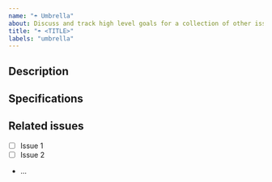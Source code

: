 ```yaml
---
name: "☂️ Umbrella"
about: Discuss and track high level goals for a collection of other issues. Only create an umbrella if you are an Orbit maintainer.
title: "☂️ <TITLE>"
labels: "umbrella"
---
```


## Description

<!-- fill this out -->

## Specifications

<!-- fill this out -->

## Related issues

- [ ] Issue 1
- [ ] Issue 2
- ...
